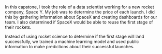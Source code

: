 In this capstone, I took the role of a data scientist working for a new rocket company, Space Y. My job was to determine the price of each launch. I did this by gathering information about SpaceX and creating dashboards for our team. I also determined if SpaceX would be able to reuse the first stage of their rockets. 

Instead of using rocket science to determine if the first stage will land successfully, we trained a machine learning model and used public information to make predictions about their successful launches. 
